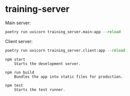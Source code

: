 # training-server

Main server:

```python
poetry run uvicorn training_server.main:app --reload
```

Client server:

```python
poetry run uvicorn training_server.client:app --reload
```

```
npm start
    Starts the development server.

npm run build
    Bundles the app into static files for production.

npm test
    Starts the test runner.
````